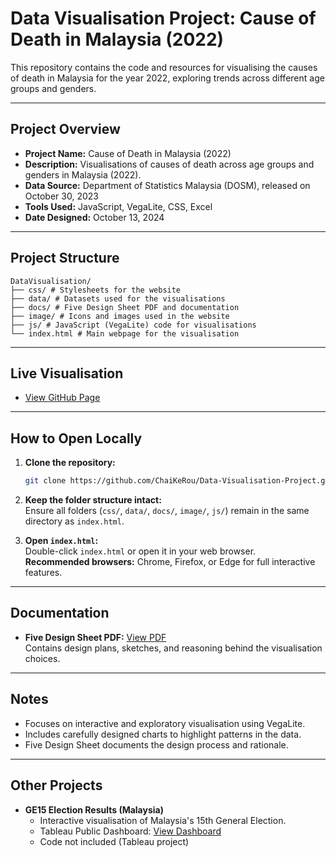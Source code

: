 # Data Visualisation Project: Cause of Death in Malaysia (2022)

This repository contains the code and resources for visualising the causes of death in Malaysia for the year 2022, exploring trends across different age groups and genders.

---

## Project Overview

- **Project Name:** Cause of Death in Malaysia (2022)  
- **Description:** Visualisations of causes of death across age groups and genders in Malaysia (2022).
- **Data Source:** Department of Statistics Malaysia (DOSM), released on October 30, 2023  
- **Tools Used:** JavaScript, VegaLite, CSS, Excel  
- **Date Designed:** October 13, 2024  

---

## Project Structure

```
DataVisualisation/
├── css/ # Stylesheets for the website
├── data/ # Datasets used for the visualisations
├── docs/ # Five Design Sheet PDF and documentation
├── image/ # Icons and images used in the website
├── js/ # JavaScript (VegaLite) code for visualisations
└── index.html # Main webpage for the visualisation
```

---

## Live Visualisation

- [View GitHub Page](https://chaikerou.github.io/Data-Visualisation-Project/)

---

## How to Open Locally

1. **Clone the repository:**
   ```bash
   git clone https://github.com/ChaiKeRou/Data-Visualisation-Project.git
   ```
   
2. **Keep the folder structure intact:**  
  Ensure all folders (`css/`, `data/`, `docs/`, `image/`, `js/`) remain in the same directory as `index.html`.

3. **Open `index.html`:**  
  Double-click `index.html` or open it in your web browser.  
  **Recommended browsers:** Chrome, Firefox, or Edge for full interactive features.
   
---

## Documentation

- **Five Design Sheet PDF:** [View PDF](docs/Five_Design_Sheet.pdf)  
  Contains design plans, sketches, and reasoning behind the visualisation choices.
  
---

## Notes

- Focuses on interactive and exploratory visualisation using VegaLite.
- Includes carefully designed charts to highlight patterns in the data.
- Five Design Sheet documents the design process and rationale.

---

## Other Projects

- **GE15 Election Results (Malaysia)**
  - Interactive visualisation of Malaysia's 15th General Election.
  - Tableau Public Dashboard: [View Dashboard](https://public.tableau.com/views/DataVisualisation1_17246620597920/Dashboard1?:language=en-US&:sid=&:redirect=auth&:display_count=n&:origin=viz_share_link)
  - Code not included (Tableau project)
